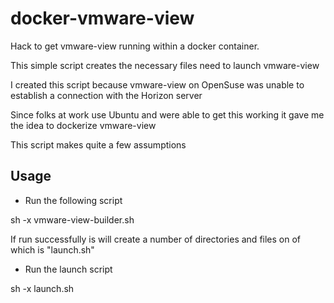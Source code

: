 # docker-vmware-view
Hack to get vmware-view running within a docker container. 

This simple script creates the necessary files need to launch vmware-view

I created this script because vmware-view on OpenSuse was unable to establish a connection with the Horizon server

Since folks at work use Ubuntu and were able to get this working it gave me the idea to dockerize vmware-view

This script makes quite a few assumptions

## Usage 

* Run the following script

sh -x vmware-view-builder.sh

If run successfully is will create a number of directories and files on of which is "launch.sh"

* Run the launch script

sh -x launch.sh 


